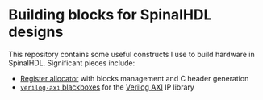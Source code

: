 # Building blocks for SpinalHDL designs

This repository contains some useful constructs I use to build hardware in SpinalHDL.  Significant pieces include:

- [Register allocator](blocks/misc/RegAllocator.scala) with blocks management and C header generation
- [`verilog-axi` blackboxes](blocks/blackbox/axi) for the [Verilog AXI](https://github.com/alexforencich/verilog-axi) IP library
